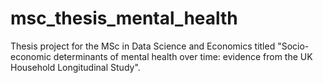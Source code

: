 # msc_thesis_mental_health
Thesis project for the MSc in Data Science and Economics titled "Socio-economic determinants of mental health over time: evidence from the UK Household Longitudinal Study".
